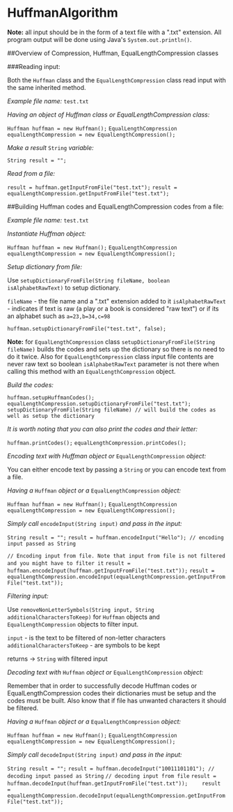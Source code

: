 # HuffmanAlgorithm

**Note:** all input should be in the form of a text file with a ".txt" extension. All program output will be done using Java's `System.out.println()`.

##Overview of Compression, Huffman, EqualLengthCompression classes

###Reading input:

Both the `Huffman` class and the `EqualLengthCompression` class read input with the same inherited method.

*Example file name:* `test.txt`

*Having an object of Huffman class or EqualLengthCompression class:*

`Huffman huffman = new Huffman();`
`EqualLengthCompression equalLengthCompression = new EqualLengthCompression();`

*Make a result* `String` *variable:*

`String result = "";`

*Read from a file:*

`result = huffman.getInputFromFile("test.txt");`
`result = equalLengthCompression.getInputFromFile("test.txt");`

##Building Huffman codes and EqualLengthCompression codes from a file:

*Example file name:* `test.txt`

*Instantiate Huffman object:*

`Huffman huffman = new Huffman();`
`EqualLengthCompression equalLengthCompression = new EqualLengthCompression();`

*Setup dictionary from file:*

Use `setupDictionaryFromFile(String fileName, boolean isAlphabetRawText)` to setup dictionary.

`fileName` - the file name and a ".txt" extension added to it
`isAlphabetRawText` - indicates if text is raw (a play or a book is considered "raw text") or if its an alphabet such as `a=23,b=34,c=98`

`huffman.setupDictionaryFromFile("test.txt", false);`

**Note:** for `EqualLengthCompression` class `setupDictionaryFromFile(String fileName)` builds the codes and
      sets up the dictionary so there is no need to do it twice. Also for `EqualLengthCompression` class input file	
      contents are never raw text so boolean `isAlphabetRawText` parameter is not there when calling this method 
      with an `EqualLengthCompression` object.

*Build the codes:*

`huffman.setupHuffmanCodes();`
`equalLengthCompression.setupDictionaryFromFile("test.txt");`
`setupDictionaryFromFile(String fileName) // will build the codes as well as setup the dictionary`

*It is worth noting that you can also print the codes and their letter:*

`huffman.printCodes();`
`equalLengthCompression.printCodes();`

*Encoding text with Huffman object or* `EqualLengthCompression` *object:*

You can either encode text by passing a `String` or you can encode text from a file.

*Having a* `Huffman` *object or a* `EqualLengthCompression` *object:*

`Huffman huffman = new Huffman();`
`EqualLengthCompression equalLengthCompression = new EqualLengthCompression();`

*Simply call* `encodeInput(String input)` *and pass in the input:*

`String result = "";`
`result = huffman.encodeInput("Hello"); // encoding input passed as String`
	
`// Encoding input from file. Note that input from file is not filtered and you might have to filter it`
`result = huffman.encodeInput(huffman.getInputFromFile("test.txt"));`
`result = equalLengthCompression.encodeInput(equalLengthCompression.getInputFromFile("test.txt"));`

*Filtering input:*

Use `removeNonLetterSymbols(String input, String additionalCharactersToKeep)` for `Huffman` objects and `EqualLengthCompression` objects to filter input.

`input` - is the text to be filtered of non-letter characters
`additionalCharactersToKeep` - are symbols to be kept

returns -> `String` with filtered input

*Decoding text with* `Huffman` *object or* `EqualLengthCompression` *object:*

Remember that in order to successfully decode Huffman codes or EqualLengthCompression codes
their dictionaries must be setup and the codes must be built. Also know that if file has
unwanted characters it should be filtered.

*Having a* `Huffman` *object or a* `EqualLengthCompression` *object:*

`Huffman huffman = new Huffman();`
`EqualLengthCompression equalLengthCompression = new EqualLengthCompression();`

*Simply call* `decodeInput(String input)` *and pass in the input:*

`String result = "";`
`result = huffman.decodeInput("10011101101"); // decoding input passed as String`
`// decoding input from file`
`result = huffman.decodeInput(huffman.getInputFromFile("test.txt")); 	`
`result = equalLengthCompression.decodeInput(equalLengthCompression.getInputFromFile("test.txt"));`
